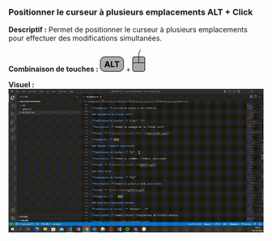 ### Positionner le curseur à plusieurs emplacements ALT + Click 

**Descriptif :** Permet de positionner le curseur à plusieurs emplacements pour effectuer des modifications simultanées.

**Combinaison de touches :** ![ALT](../touches/ALT.png) + ![Click](../touches/SOURIS.png)

**Visuel :** ![Positionner le curseur à plusieurs emplacements ALT + Click ](./gifs/ALT-Click.gif)
